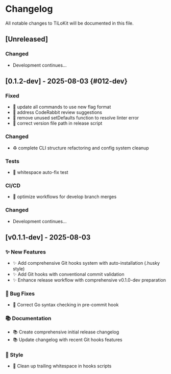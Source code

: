 # Changelog

All notable changes to TiLoKit will be documented in this file.

## [Unreleased]

### Changed
- Development continues...

## [0.1.2-dev] - 2025-08-03 {#012-dev}

### Fixed
- 🐛 update all commands to use new flag format
- 🐛 address CodeRabbit review suggestions
- 🐛 remove unused setDefaults function to resolve linter error
- 🐛 correct version file path in release script

### Changed
- ♻️ complete CLI structure refactoring and config system cleanup

### Tests
- 🧪 whitespace auto-fix test

### CI/CD
- 🔄 optimize workflows for develop branch merges

### Changed
- Development continues...

## [v0.1.1-dev] - 2025-08-03

### ✨ New Features
- ✨ Add comprehensive Git hooks system with auto-installation (.husky style)
- ✨ Add Git hooks with conventional commit validation
- ✨ Enhance release workflow with comprehensive v0.1.0-dev preparation

### 🐛 Bug Fixes
- 🐛 Correct Go syntax checking in pre-commit hook

### 📚 Documentation
- 📚 Create comprehensive initial release changelog
- 📚 Update changelog with recent Git hooks features

### 🎨 Style
- 🎨 Clean up trailing whitespace in hooks scripts
